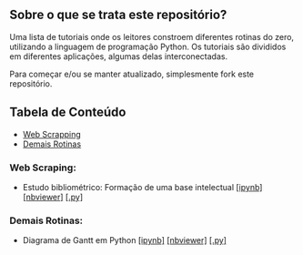 ## Sobre o que se trata este repositório?

Uma lista de tutoriais onde os leitores constroem diferentes rotinas do zero, utilizando a linguagem de programação Python. Os tutoriais são divididos em diferentes aplicações, algumas delas interconectadas.

Para começar e/ou se manter atualizado, simplesmente fork este repositório.

## Tabela de Conteúdo
- [Web Scrapping](#web-scrapping)
- [Demais Rotinas](#demais-rotinas)

### Web Scraping:

- Estudo bibliométrico: Formação de uma base intelectual [[ipynb]](https://github.com/rdviana/tutorials-python/blob/main/notebooks/ex01/pesquisa-scopus.ipynb) [[nbviewer]](https://nbviewer.jupyter.org/github/rdviana/tutorials-python/blob/9a1f767d1de63001ae2101b708d3b7d64b93d272/notebooks/ex01/pesquisa-scopus.ipynb) [[.py]](https://github.com/rdviana/tutorials-python/blob/main/codes/ex01/pesquisa-scopus.py)

### Demais Rotinas:

- Diagrama de Gantt em Python [[ipynb]](https://github.com/rdviana/tutorials-python/blob/main/notebooks/ex02/diagrama-gantt.ipynb) [[nbviewer]](https://nbviewer.jupyter.org/github/rdviana/tutorials-python/blob/main/notebooks/ex02/diagrama-gantt.ipynb) [[.py]](https://github.com/rdviana/tutorials-python/blob/main/codes/ex02/diagrama-gantt.py)
